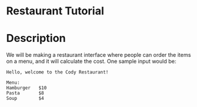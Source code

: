 Restaurant Tutorial
======

# Description
We will be making a restaurant interface where people can order the items on a menu, and it will calculate the cost. One sample input would be:

```
Hello, welcome to the Cody Restaurant!

Menu:
Hamburger   $10
Pasta       $8
Soup        $4
```
